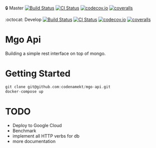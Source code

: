 :lock: Master [![Build Status](https://travis-ci.org/codenamekt/mgo-api.svg?branch=master)](https://travis-ci.org/codenamekt/mgo-api) [![CI Status](https://circleci.com/gh/codenamekt/mgo-api/tree/master.svg?style=shield&circle-token=:circle-token)](https://circleci.com/gh/codenamekt/mgo-api) [![codecov.io](http://codecov.io/github/codenamekt/mgo-api/coverage.svg?branch=master)](http://codecov.io/github/codenamekt/mgo-api?branch=master) [![coveralls](https://coveralls.io/repos/codenamekt/mgo-api/badge.png?branch=master)](https://coveralls.io/repos/codenamekt/mgo-api/badge.png?branch=master)

:octocat: Develop [![Build Status](https://travis-ci.org/codenamekt/mgo-api.svg?branch=develop)](https://travis-ci.org/codenamekt/mgo-api) [![CI Status](https://circleci.com/gh/codenamekt/mgo-api/tree/develop.svg?style=shield&circle-token=:circle-token)](https://circleci.com/gh/codenamekt/mgo-api) [![codecov.io](http://codecov.io/github/codenamekt/mgo-api/coverage.svg?branch=develop)](http://codecov.io/github/codenamekt/mgo-api?branch=develop) [![coveralls](https://coveralls.io/repos/codenamekt/mgo-api/badge.png?branch=develop)](https://coveralls.io/repos/codenamekt/mgo-api/badge.png?branch=develop)

Mgo Api
=======
Building a simple rest interface on top of mongo.

Getting Started
===============
```go
git clone git@github.com:codenamekt/mgo-api.git
docker-compose up
```

TODO
====

- Deploy to Google Cloud
- Benchmark
- implement all HTTP verbs for db
- more documentation
